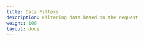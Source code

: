 ```yaml
---
title: Data Filters
description: Filtering data based on the request
weight: 100 
layout: docs
---
```


